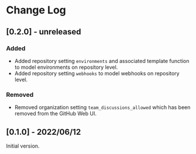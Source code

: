 # Change Log

## [0.2.0] - unreleased

### Added

- Added repository setting `environments` and associated template function to model environments on repository level.
- Added repository setting `webhooks` to model webhooks on repository level.

### Removed

- Removed organization setting `team_discussions_allowed` which has been removed from the GitHub Web UI.


## [0.1.0] - 2022/06/12

Initial version.
